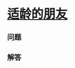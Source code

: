 # [适龄的朋友](https://leetcode-cn.com/problems/friends-of-appropriate-ages)

### 问题



### 解答

```

```

